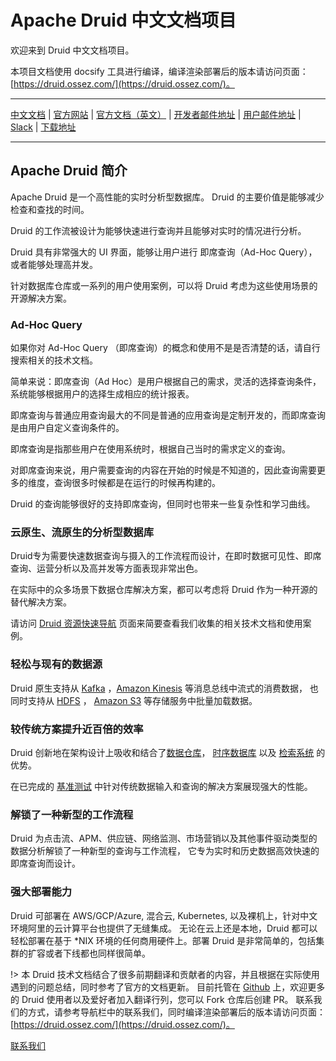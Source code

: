 # Apache Druid 中文文档项目
欢迎来到 Druid 中文文档项目。

本项目文档使用 docsify 工具进行编译，编译渲染部署后的版本请访问页面：[https://druid.ossez.com/](https://druid.ossez.com/)。

---

[中文文档](https://druid.ossez.com/) |
[官方网站](https://druid.apache.org/) |
[官方文档（英文）](https://druid.apache.org/docs/latest/design/) |
[开发者邮件地址](https://lists.apache.org/list.html?dev@druid.apache.org) |
[用户邮件地址](https://groups.google.com/forum/#!forum/druid-user) |
[Slack](https://s.apache.org/slack-invite) |
[下载地址](https://druid.apache.org/downloads.html)

---

## Apache Druid 简介
Apache Druid 是一个高性能的实时分析型数据库。 Druid 的主要价值是能够减少检查和查找的时间。

Druid 的工作流被设计为能够快速进行查询并且能够对实时的情况进行分析。

Druid 具有非常强大的 UI 界面，能够让用户进行 即席查询（Ad-Hoc Query），或者能够处理高并发。 

针对数据库仓库或一系列的用户使用案例，可以将 Druid 考虑为这些使用场景的开源解决方案。

### Ad-Hoc Query
如果你对 Ad-Hoc Query （即席查询）的概念和使用不是是否清楚的话，请自行搜索相关的技术文档。

简单来说：即席查询（Ad Hoc）是用户根据自己的需求，灵活的选择查询条件，系统能够根据用户的选择生成相应的统计报表。

即席查询与普通应用查询最大的不同是普通的应用查询是定制开发的，而即席查询是由用户自定义查询条件的。

即席查询是指那些用户在使用系统时，根据自己当时的需求定义的查询。

对即席查询来说，用户需要查询的内容在开始的时候是不知道的，因此查询需要更多的维度，查询很多时候都是在运行的时候再构建的。

Druid 的查询能够很好的支持即席查询，但同时也带来一些复杂性和学习曲线。

### 云原生、流原生的分析型数据库
Druid专为需要快速数据查询与摄入的工作流程而设计，在即时数据可见性、即席查询、运营分析以及高并发等方面表现非常出色。

在实际中的众多场景下数据仓库解决方案，都可以考虑将 Druid 作为一种开源的替代解决方案。

请访问 [Druid 资源快速导航](misc/index.md) 页面来简要查看我们收集的相关技术文档和使用案例。

### 轻松与现有的数据源
Druid 原生支持从 [Kafka](http://kafka.apache.org/) ，[Amazon Kinesis](https://aws.amazon.com/cn/kinesis/) 等消息总线中流式的消费数据，
也同时支持从 [HDFS](https://hadoop.apache.org/docs/stable/hadoop-project-dist/hadoop-hdfs/HdfsUserGuide.html) ，
[Amazon S3](https://aws.amazon.com/cn/s3/) 等存储服务中批量加载数据。

### 较传统方案提升近百倍的效率
Druid 创新地在架构设计上吸收和结合了[数据仓库](https://en.wikipedia.org/wiki/Data_warehouse)， 
[时序数据库](https://en.wikipedia.org/wiki/Time_series_database) 以及 
[检索系统](https://en.wikipedia.org/wiki/Search_engine_(computing)) 的优势。

在已完成的 [基准测试](https://imply.io/post/performance-benchmark-druid-presto-hive) 中针对传统数据输入和查询的解决方案展现强大的性能。

### 解锁了一种新型的工作流程
Druid 为点击流、APM、供应链、网络监测、市场营销以及其他事件驱动类型的数据分析解锁了一种新型的查询与工作流程， 它专为实时和历史数据高效快速的即席查询而设计。

### 强大部署能力
Druid 可部署在 AWS/GCP/Azure, 混合云, Kubernetes, 以及裸机上，针对中文环境阿里的云计算平台也提供了无缝集成。
无论在云上还是本地，Druid 都可以轻松部署在基于 *NIX 环境的任何商用硬件上。部署 Druid 是非常简单的，包括集群的扩容或者下线都也同样很简单。

!> 本 Druid 技术文档结合了很多前期翻译和贡献者的内容，并且根据在实际使用遇到的问题总结，同时参考了官方的文档更新。
目前托管在 [Github](https://github.com/cwiki-us-docs/) 上，欢迎更多的 Druid 使用者以及爱好者加入翻译行列，您可以 Fork 仓库后创建 PR。
联系我们的方式，请参考导航栏中的联系我们，同时编译渲染部署后的版本请访问页面：[https://druid.ossez.com/](https://druid.ossez.com/)。

[联系我们](CONTACT.md ':include')